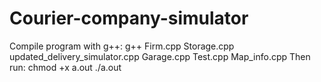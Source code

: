 # Courier-company-simulator

Compile program with g++:
  g++ Firm.cpp Storage.cpp updated_delivery_simulator.cpp Garage.cpp Test.cpp Map_info.cpp
Then run:
  chmod +x a.out
  ./a.out
